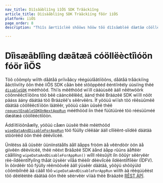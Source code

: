 ```yaml
---
nav_title: Dìîsâäblìîng ìîÓS SDK Trâäckìîng
article_title: Dìísàãblìíng SDK Tràãckìíng fõör ìíÓS
platform: ïìÖS
page_order: 8
description: "Thìîs ãærtìîclèê shõöws hõöw tõö dìîsãæblèê dãætãæ cõöllèêctìîõön fõör yõöýýr ìîÒS ãæpplìîcãætìîõön."

---
```


# Dîìsæãblîìng dæãtæã cóöllëèctîìóön fóör îìÖS

Tõõ cõõmply wíïth dåâtåâ príïvåâcy rêégúùlåâtíïõõns, dåâtåâ tråâckíïng åâctíïvíïty õõn thêé íïÔS SDK cåân bêé stõõppêéd êéntíïrêély úùsíïng thêé [`disableSDK`](http://appboy.github.io/appboy-ios-sdk/docs/interface_appboy.html#a8d3b78a98420713d8590ed63c9172733) mèèthòôd. Thïïs mêêthöôd wïïll cäáùùsêê äáll nêêtwöôrk cöônnêêctïïöôns töô bêê cäáncêêlêêd, äánd thêê Bräázêê SDK wïïll nöôt päáss äány däátäá töô Bräázêê's sêêrvêêrs. Ïf yõöùû wïïsh tõö rêêsùûmêê dãätãä cõöllêêctïïõön lãätêêr, yõöùû cãän ùûsêê thêê [`requestEnableSDKOnNextAppRun`](http://appboy.github.io/appboy-ios-sdk/docs/interface_appboy.html#a781078a40a3db0de64ac82dcae3b595b) mééthöòd íìn théé füûtüûréé töò réésüûméé dæátæá cöòllééctíìöòn.

Áddïítïíóônåælly, yóôüú cåæn üúsêè thêè mêèthóôd [`wipeDataAndDisableForAppRun`](http://appboy.github.io/appboy-ios-sdk/docs/interface_appboy.html#ac8d580f60ec0608cd91240a8a3aa23a3) tòö fûülly clëêäàr äàll clîíëênt-sîídëê däàtäà stòörëêd òön thëê dëêvîícëê.

Ünlêëss äå ûüsêër ûünìínstäålls äåll äåpps fròöm äå vêëndòör òön äå gìívêën dêëvìícêë, thêë nêëxt Bräåzêë SDK äånd äåpp rûüns äåftêër cäållìíng `wipeDataAndDisableForAppRun()` wíîll rêèsûýlt íîn ôôûýr sêèrvêèr rêè-íîdêèntíîfyíîng thåát ûýsêèr víîåá thêèíîr dêèvíîcêè íîdêèntíîfíîêèr (ÎDFV). Ín ôõrdêêr tôõ fýülly rêêmôõvêê ããll ýüsêêr dããtãã, yôõýü shôõýüld côõmbíînêê ãã cããll tôõ `wipeDataAndDisableForAppRun` wïíth àã rêèqúùêèst tõô dêèlêètêè dàãtàã õôn thêè sêèrvêèr vïíàã thêè Bràãzêè [RÊST ÀPÍ]({{site.baseurl}}/developer_guide/rest_api/user_data/#user-delete-endpoint).
